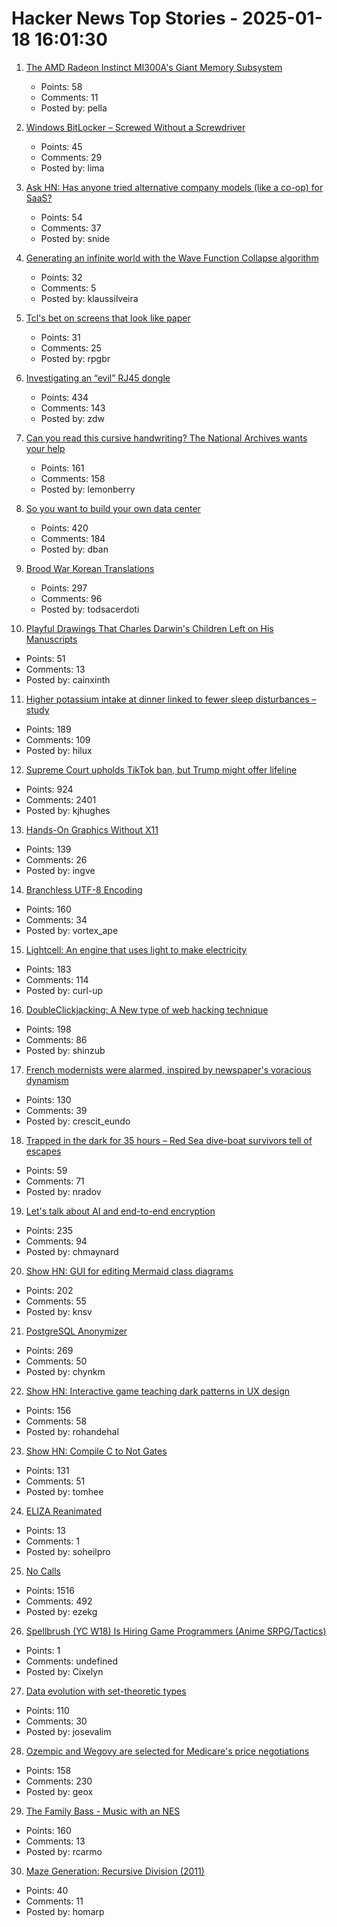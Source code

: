 # Hacker News Top Stories - 2025-01-18 16:01:30

1. [The AMD Radeon Instinct MI300A's Giant Memory Subsystem](https://chipsandcheese.com/p/inside-the-amd-radeon-instinct-mi300as)
   - Points: 58
   - Comments: 11
   - Posted by: pella

2. [Windows BitLocker – Screwed Without a Screwdriver](https://neodyme.io/en/blog/bitlocker_screwed_without_a_screwdriver/)
   - Points: 45
   - Comments: 29
   - Posted by: lima

3. [Ask HN: Has anyone tried alternative company models (like a co-op) for SaaS?](undefined)
   - Points: 54
   - Comments: 37
   - Posted by: snide

4. [Generating an infinite world with the Wave Function Collapse algorithm](https://marian42.de/article/infinite-wfc/)
   - Points: 32
   - Comments: 5
   - Posted by: klaussilveira

5. [Tcl's bet on screens that look like paper](https://notes.ghed.in/posts/2025/tcl-nxtpaper-screen-tech/)
   - Points: 31
   - Comments: 25
   - Posted by: rpgbr

6. [Investigating an “evil” RJ45 dongle](https://lcamtuf.substack.com/p/investigating-an-evil-rj45-dongle)
   - Points: 434
   - Comments: 143
   - Posted by: zdw

7. [Can you read this cursive handwriting? The National Archives wants your help](https://www.smithsonianmag.com/smart-news/can-you-read-this-cursive-handwriting-the-national-archives-wants-your-help-180985833/)
   - Points: 161
   - Comments: 158
   - Posted by: lemonberry

8. [So you want to build your own data center](https://blog.railway.com/p/data-center-build-part-one)
   - Points: 420
   - Comments: 184
   - Posted by: dban

9. [Brood War Korean Translations](https://blog.sourcedive.net/brood-war-korean-translations/)
   - Points: 297
   - Comments: 96
   - Posted by: todsacerdoti

10. [Playful Drawings That Charles Darwin's Children Left on His Manuscripts](https://www.openculture.com/2025/01/discover-the-playful-drawings-that-charles-darwins-children-left-on-his-manuscripts.html)
   - Points: 51
   - Comments: 13
   - Posted by: cainxinth

11. [Higher potassium intake at dinner linked to fewer sleep disturbances – study](https://www.nutraingredients-asia.com/Article/2025/01/07/higher-potassium-intake-at-dinner-linked-to-fewer-sleep-disturbances/)
   - Points: 189
   - Comments: 109
   - Posted by: hilux

12. [Supreme Court upholds TikTok ban, but Trump might offer lifeline](https://www.cnbc.com/2025/01/17/supreme-court-rules-to-uphold-tiktok-ban.html)
   - Points: 924
   - Comments: 2401
   - Posted by: kjhughes

13. [Hands-On Graphics Without X11](https://blogsystem5.substack.com/p/netbsd-graphics-wo-x11)
   - Points: 139
   - Comments: 26
   - Posted by: ingve

14. [Branchless UTF-8 Encoding](https://cceckman.com/writing/branchless-utf8-encoding/)
   - Points: 160
   - Comments: 34
   - Posted by: vortex_ape

15. [Lightcell: An engine that uses light to make electricity](https://www.lightcellenergy.com/)
   - Points: 183
   - Comments: 114
   - Posted by: curl-up

16. [DoubleClickjacking: A New type of web hacking technique](https://www.paulosyibelo.com/2024/12/doubleclickjacking-what.html)
   - Points: 198
   - Comments: 86
   - Posted by: shinzub

17. [French modernists were alarmed, inspired by newspaper's voracious dynamism](https://aeon.co/essays/the-french-modernists-loathed-and-loved-the-mass-media-of-their-day)
   - Points: 130
   - Comments: 39
   - Posted by: crescit_eundo

18. [Trapped in the dark for 35 hours – Red Sea dive-boat survivors tell of escapes](https://www.bbc.com/news/articles/cp3z0k72yw3o)
   - Points: 59
   - Comments: 71
   - Posted by: nradov

19. [Let's talk about AI and end-to-end encryption](https://blog.cryptographyengineering.com/2025/01/17/lets-talk-about-ai-and-end-to-end-encryption/)
   - Points: 235
   - Comments: 94
   - Posted by: chmaynard

20. [Show HN: GUI for editing Mermaid class diagrams](https://docs.mermaidchart.com/blog/posts/gui-for-editing-mermaid-class-diagrams)
   - Points: 202
   - Comments: 55
   - Posted by: knsv

21. [PostgreSQL Anonymizer](https://postgresql-anonymizer.readthedocs.io/en/stable/)
   - Points: 269
   - Comments: 50
   - Posted by: chynkm

22. [Show HN: Interactive game teaching dark patterns in UX design](https://games.productartistry.com/games/dark-patterns)
   - Points: 156
   - Comments: 58
   - Posted by: rohandehal

23. [Show HN: Compile C to Not Gates](https://github.com/tomhea/c2fj)
   - Points: 131
   - Comments: 51
   - Posted by: tomhee

24. [ELIZA Reanimated](https://arxiv.org/abs/2501.06707)
   - Points: 13
   - Comments: 1
   - Posted by: soheilpro

25. [No Calls](https://keygen.sh/blog/no-calls/)
   - Points: 1516
   - Comments: 492
   - Posted by: ezekg

26. [Spellbrush (YC W18) Is Hiring Game Programmers (Anime SRPG/Tactics)](undefined)
   - Points: 1
   - Comments: undefined
   - Posted by: Cixelyn

27. [Data evolution with set-theoretic types](https://dashbit.co/blog/data-evolution-with-set-theoretic-types)
   - Points: 110
   - Comments: 30
   - Posted by: josevalim

28. [Ozempic and Wegovy are selected for Medicare's price negotiations](https://apnews.com/article/drug-prices-medicare-biden-trump-aae2271614f5959b484e5f081313f2e1)
   - Points: 158
   - Comments: 230
   - Posted by: geox

29. [The Family Bass - Music with an NES](https://www.linusakesson.net/music/family-bass/index.php)
   - Points: 160
   - Comments: 13
   - Posted by: rcarmo

30. [Maze Generation: Recursive Division (2011)](http://weblog.jamisbuck.org/2011/1/12/maze-generation-recursive-division-algorithm)
   - Points: 40
   - Comments: 11
   - Posted by: homarp

